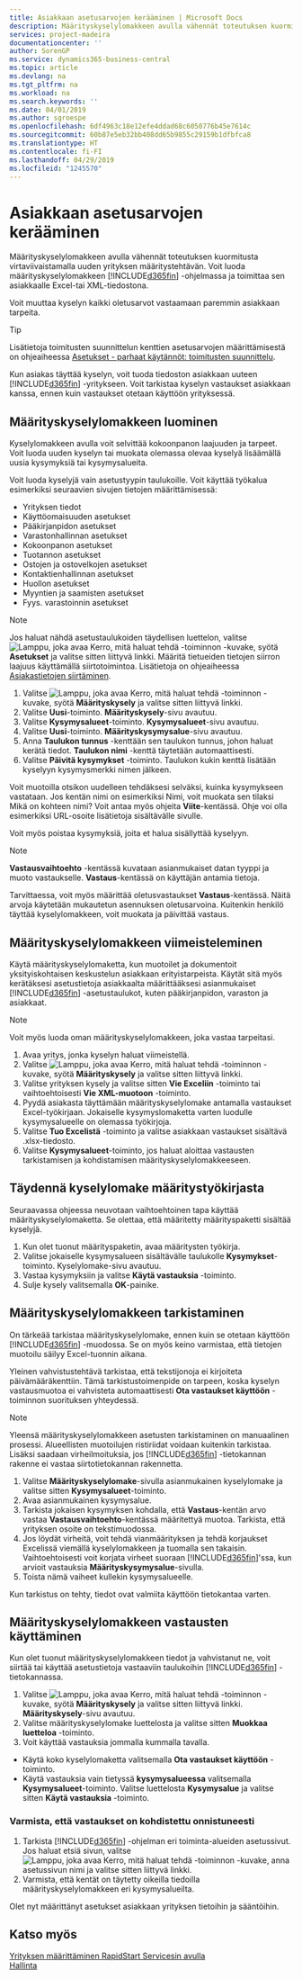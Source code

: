 ```yaml
---
title: Asiakkaan asetusarvojen kerääminen | Microsoft Docs
description: Määrityskyselylomakkeen avulla vähennät toteutuksen kuormitusta virtaviivaistamalla uuden yrityksen määritystehtävän. Voit luoda määrityskyselylomakkeen Business Central -sovelluksessa ja toimittaa sen asiakkaalle Excel (.xls)- tai XML-tiedostona.
services: project-madeira
documentationcenter: ''
author: SorenGP
ms.service: dynamics365-business-central
ms.topic: article
ms.devlang: na
ms.tgt_pltfrm: na
ms.workload: na
ms.search.keywords: ''
ms.date: 04/01/2019
ms.author: sgroespe
ms.openlocfilehash: 6df4963c18e12efe4ddad68c6050776b45e7614c
ms.sourcegitcommit: 60b87e5eb32bb408dd65b9855c29159b1dfbfca8
ms.translationtype: HT
ms.contentlocale: fi-FI
ms.lasthandoff: 04/29/2019
ms.locfileid: "1245570"
---
```

# <a name="gather-customer-setup-values"></a>Asiakkaan asetusarvojen kerääminen
Määrityskyselylomakkeen avulla vähennät toteutuksen kuormitusta virtaviivaistamalla uuden yrityksen määritystehtävän. Voit luoda määrityskyselylomakkeen [!INCLUDE[d365fin](includes/d365fin_md.md)] -ohjelmassa ja toimittaa sen asiakkaalle Excel-tai XML-tiedostona.  

Voit muuttaa kyselyn kaikki oletusarvot vastaamaan paremmin asiakkaan tarpeita.  

> [!TIP]  
>  Lisätietoja toimitusten suunnittelun kenttien asetusarvojen määrittämisestä on ohjeaiheessa [Asetukset - parhaat käytännöt: toimitusten suunnittelu](setup-best-practices-supply-planning.md).  

Kun asiakas täyttää kyselyn, voit tuoda tiedoston asiakkaan uuteen [!INCLUDE[d365fin](includes/d365fin_md.md)] -yritykseen. Voit tarkistaa kyselyn vastaukset asiakkaan kanssa, ennen kuin vastaukset otetaan käyttöön yrityksessä.

## <a name="to-create-a-configuration-questionnaire"></a>Määrityskyselylomakkeen luominen
Kyselylomakkeen avulla voit selvittää kokoonpanon laajuuden ja tarpeet. Voit luoda uuden kyselyn tai muokata olemassa olevaa kyselyä lisäämällä uusia kysymyksiä tai kysymysalueita.  

 Voit luoda kyselyjä vain asetustyypin taulukoille. Voit käyttää työkalua esimerkiksi seuraavien sivujen tietojen määrittämisessä:  

-   Yrityksen tiedot  
-   Käyttöomaisuuden asetukset  
-   Pääkirjanpidon asetukset  
-   Varastonhallinnan asetukset  
-   Kokoonpanon asetukset
-   Tuotannon asetukset  
-   Ostojen ja ostovelkojen asetukset  
-   Kontaktienhallinnan asetukset  
-   Huollon asetukset  
-   Myyntien ja saamisten asetukset  
-   Fyys. varastoinnin asetukset  

> [!NOTE]  
>  Jos haluat nähdä asetustaulukoiden täydellisen luettelon, valitse ![Lamppu, joka avaa Kerro, mitä haluat tehdä -toiminnon](media/ui-search/search_small.png "Kerro, mitä haluat tehdä") -kuvake, syötä **Asetukset** ja valitse sitten liittyvä linkki. Määritä tietueiden tietojen siirron laajuus käyttämällä siirtotoimintoa. Lisätietoja on ohjeaiheessa [Asiakastietojen siirtäminen](admin-migrate-customer-data.md).  

1. Valitse ![Lamppu, joka avaa Kerro, mitä haluat tehdä -toiminnon](media/ui-search/search_small.png "Kerro, mitä haluat tehdä") -kuvake, syötä **Määrityskysely** ja valitse sitten liittyvä linkki.  
2. Valitse **Uusi**-toiminto. **Määrityskysely**-sivu avautuu.  
3. Valitse **Kysymysalueet**-toiminto. **Kysymysalueet**-sivu avautuu.  
4. Valitse **Uusi**-toiminto. **Määrityskysymysalue**-sivu avautuu.  
5. Anna **Taulukon tunnus** -kenttään sen taulukon tunnus, johon haluat kerätä tiedot. **Taulukon nimi** -kenttä täytetään automaattisesti.  
6. Valitse **Päivitä kysymykset** -toiminto. Taulukon kukin kenttä lisätään kyselyyn kysymysmerkki nimen jälkeen.

Voit muotoilla otsikon uudelleen tehdäksesi selväksi, kuinka kysymykseen vastataan. Jos kentän nimi on esimerkiksi Nimi, voit muokata sen tilaksi Mikä on kohteen <data being collected>nimi? Voit antaa myös ohjeita **Viite**-kentässä. Ohje voi olla esimerkiksi URL-osoite lisätietoja sisältävälle sivulle.  

Voit myös poistaa kysymyksiä, joita et halua sisällyttää kyselyyn.  

> [!NOTE]  
>  **Vastausvaihtoehto** -kentässä kuvataan asianmukaiset datan tyyppi ja muoto vastaukselle. **Vastaus**-kentässä on käyttäjän antamia tietoja.  
>   
>  Tarvittaessa, voit myös määrittää oletusvastaukset **Vastaus**-kentässä. Näitä arvoja käytetään mukautetun asennuksen oletusarvoina. Kuitenkin henkilö täyttää kyselylomakkeen, voit muokata ja päivittää vastaus.  

## <a name="to-complete-the-configuration-questionnaire"></a>Määrityskyselylomakkeen viimeisteleminen
Käytä määrityskyselylomaketta, kun muotoilet ja dokumentoit yksityiskohtaisen keskustelun asiakkaan erityistarpeista. Käytät sitä myös kerätäksesi asetustietoja asiakkaalta määrittääksesi asianmukaiset [!INCLUDE[d365fin](includes/d365fin_md.md)] -asetustaulukot, kuten pääkirjanpidon, varaston ja asiakkaat.  

> [!NOTE]  
>  Voit myös luoda oman määrityskyselylomakkeen, joka vastaa tarpeitasi.  

1. Avaa yritys, jonka kyselyn haluat viimeistellä.
2. Valitse ![Lamppu, joka avaa Kerro, mitä haluat tehdä -toiminnon](media/ui-search/search_small.png "Kerro, mitä haluat tehdä") -kuvake, syötä **Määrityskysely** ja valitse sitten liittyvä linkki.  
3. Valitse yrityksen kysely ja valitse sitten **Vie Exceliin** -toiminto tai vaihtoehtoisesti **Vie XML-muotoon** -toiminto.
4. Pyydä asiakasta täyttämään määrityskyselylomake antamalla vastaukset Excel-työkirjaan. Jokaiselle kysymyslomaketta varten luodulle kysymysalueelle on olemassa työkirjoja.   
5. Valitse **Tuo Excelistä** -toiminto ja valitse asiakkaan vastaukset sisältävä .xlsx-tiedosto.  
6. Valitse **Kysymysalueet**-toiminto, jos haluat aloittaa vastausten tarkistamisen ja kohdistamisen määrityskyselylomakkeeseen.  

## <a name="to-complete-a-questionnaire-from-the-configuration-worksheet"></a>Täydennä kyselylomake määritystyökirjasta  
Seuraavassa ohjeessa neuvotaan vaihtoehtoinen tapa käyttää määrityskyselylomaketta. Se olettaa, että määritetty määrityspaketti sisältää kyselyjä.  

1. Kun olet tuonut määrityspaketin, avaa määritysten työkirja.  
2. Valitse jokaiselle kysymysalueen sisältävälle taulukolle **Kysymykset**-toiminto. Kyselylomake-sivu avautuu.  
3. Vastaa kysymyksiin ja valitse **Käytä vastauksia** -toiminto.  
4. Sulje kysely valitsemalla **OK**-painike.

## <a name="to-validate-the-configuration-questionnaire"></a>Määrityskyselylomakkeen tarkistaminen
On tärkeää tarkistaa määrityskyselylomake, ennen kuin se otetaan käyttöön [!INCLUDE[d365fin](includes/d365fin_md.md)] -muodossa. Se on myös keino varmistaa, että tietojen muotoilu säilyy Excel-tuonnin aikana.  

Yleinen vahvistustehtävä tarkistaa, että tekstijonoja ei kirjoiteta päivämääräkenttiin. Tämä tarkistustoimenpide on tarpeen, koska kyselyn vastausmuotoa ei vahvisteta automaattisesti **Ota vastaukset käyttöön** -toiminnon suorituksen yhteydessä.  

> [!NOTE]  
>  Yleensä määrityskyselylomakkeen asetusten tarkistaminen on manuaalinen prosessi. Alueellisten muotoilujen ristiriidat voidaan kuitenkin tarkistaa. Lisäksi saadaan virheilmoituksia, jos [!INCLUDE[d365fin](includes/d365fin_md.md)] -tietokannan rakenne ei vastaa siirtotietokannan rakennetta.  

1. Valitse **Määrityskyselylomake**-sivulla asianmukainen kyselylomake ja valitse sitten **Kysymysalueet**-toiminto.  
2. Avaa asianmukainen kysymysalue.  
3. Tarkista jokaisen kysymyksen kohdalla, että **Vastaus**-kentän arvo vastaa **Vastausvaihtoehto**-kentässä määritettyä muotoa. Tarkista, että yrityksen osoite on tekstimuodossa.  
4. Jos löydät virheitä, voit tehdä vianmäärityksen ja tehdä korjaukset Excelissä viemällä kyselylomakkeen ja tuomalla sen takaisin. Vaihtoehtoisesti voit korjata virheet suoraan [!INCLUDE[d365fin](includes/d365fin_md.md)]'ssa, kun arvioit vastauksia **Määrityskysymysalue**-sivulla.  
5. Toista nämä vaiheet kullekin kysymysalueelle.  

Kun tarkistus on tehty, tiedot ovat valmiita käyttöön tietokantaa varten.  

## <a name="to-apply-answers-from-the-configuration-questionnaire"></a>Määrityskyselylomakkeen vastausten käyttäminen
Kun olet tuonut määrityskyselylomakkeen tiedot ja vahvistanut ne, voit siirtää tai käyttää asetustietoja vastaaviin taulukoihin [!INCLUDE[d365fin](includes/d365fin_md.md)] -tietokannassa.  

1. Valitse ![Lamppu, joka avaa Kerro, mitä haluat tehdä -toiminnon](media/ui-search/search_small.png "Kerro, mitä haluat tehdä") -kuvake, syötä **Määrityskysely** ja valitse sitten liittyvä linkki. **Määrityskysely**-sivu avautuu.  
2. Valitse määrityskyselylomake luettelosta ja valitse sitten **Muokkaa luetteloa** -toiminto.  
3. Voit käyttää vastauksia jommalla kummalla tavalla.  

- Käytä koko kyselylomaketta valitsemalla **Ota vastaukset käyttöön** -toiminto.  
- Käytä vastauksia vain tietyssä **kysymysalueessa** valitsemalla **Kysymysalueet**-toiminto. Valitse luettelosta **Kysymysalue** ja valitse sitten **Käytä vastauksia** -toiminto.  

### <a name="to-verify-that-answers-have-been-applied-successfully"></a>Varmista, että vastaukset on kohdistettu onnistuneesti  
1. Tarkista [!INCLUDE[d365fin](includes/d365fin_md.md)] -ohjelman eri toiminta-alueiden asetussivut. Jos haluat etsiä sivun, valitse ![Lamppu, joka avaa Kerro, mitä haluat tehdä -toiminnon](media/ui-search/search_small.png "Kerro, mitä haluat tehdä") -kuvake, anna asetussivun nimi ja valitse sitten liittyvä linkki.  
2. Varmista, että kentät on täytetty oikeilla tiedoilla määrityskyselylomakkeen eri kysymysalueilta.  

Olet nyt määrittänyt asetukset asiakkaan yrityksen tietoihin ja sääntöihin.

## <a name="see-also"></a>Katso myös  
[Yrityksen määrittäminen RapidStart Servicesin avulla](admin-set-up-a-company-with-rapidstart.md)  
[Hallinta](admin-setup-and-administration.md)
